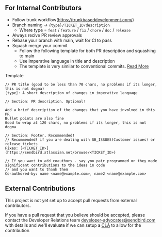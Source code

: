 ## For Internal Contributors

* Follow trunk workflow(https://trunkbaseddevelopment.com/)
* Branch naming -> `{type}/TICKET_ID/description`
  * Where type = `feat` / `feature` / `fix` / `chore` / `doc` / `release`
* Always recive PR review approvals
* Rebase your branch with main, wait for CI to pass
* Squash merge your commit
  * Follow the following template for both PR description and squashing to main
  * Use imperative language in title and description
  * The template is very similar to conventional commits. [Read More](https://www.conventionalcommits.org/en/v1.0.0/)

Template
```
// PR title (good to be less than 70 chars, no problems if its longer, this is not dogma)
[type]: A short description of changes in imperative language

// Section: PR description. Optional!

Add a brief description of the changes that you have involved in this PR
Bullet points are also fine
Good to wrap at 120 chars, no problems if its longer, this is not dogma

// Section: Footer. Recommended!
// Recommended! if you are dealing with SB_ISSUES(Customer issues) or release tickets
Fixes: [<TICKET_ID>](https://sendbird.atlassian.net/browse/<TICKET_ID>)

// If you want to add coauthors - say you pair programmed or they made significant contributions to the ideas in code
// and you want to thank them
Co-authored-by: name <name@example.com>, name2 <name@example.com>
```

## External Contributions

This project is not yet set up to accept pull requests from external contributors.

If you have a pull request that you believe should be accepted, please contact
the Developer Relations team <developer-advocates@sendbird.com> with details
and we'll evaluate if we can setup a [CLA](https://en.wikipedia.org/wiki/Contributor_License_Agreement) to allow for the contribution.
